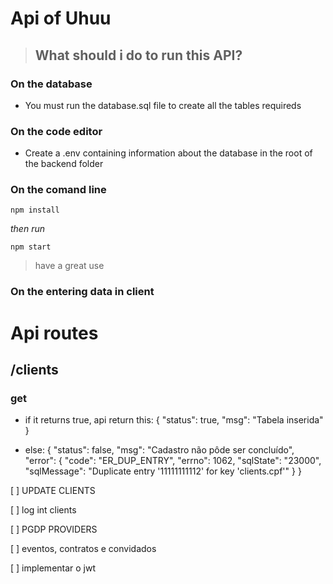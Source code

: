 
<h1>Api of Uhuu</h1>

  

>  ## What should i do to run this **API**?


  
### On the database
- You must run the database.sql file to create all the tables requireds


### On the code editor
- Create a .env containing information about the database in the root of the backend folder

### On the comand line
`npm install`

*then run*

`npm start`

> have a great use

### On the entering data in client
# Api routes

## /clients

### get
- if it returns true, api return this:
{
  "status": true,
  "msg": "Tabela inserida"
}

- else:
{
  "status": false,
  "msg": "Cadastro não pôde ser concluído",
  "error": {
    "code": "ER_DUP_ENTRY",
    "errno": 1062,
    "sqlState": "23000",
    "sqlMessage": "Duplicate entry '11111111112' for key 'clients.cpf'"
  }
}

[  ] UPDATE CLIENTS

[  ] log int clients

[  ] PGDP PROVIDERS

[  ] eventos, contratos e convidados

[  ] implementar o jwt